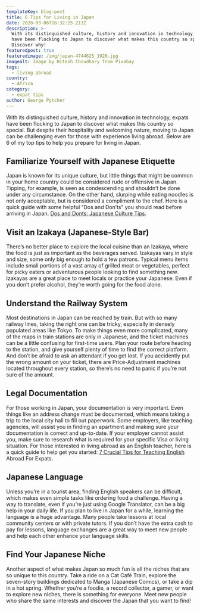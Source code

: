 ```yaml
---
templateKey: blog-post
title: 6 Tips for Living in Japan
date: 2020-03-06T16:32:25.213Z
description: >-
  With its distinguished culture, history and innovation in technology, expats
  have been flocking to Japan to discover what makes this country so special.
  Discover why!
featuredpost: true
featuredimage: /img/japan-4744625_1920.jpg
imagealt: Image by Hitesh Choudhary from Pixabay
tags:
  - living abroad
country:
  - Africa
category:
  - expat tips
author: George Pytcher
---
```

With its distinguished culture, history and innovation in technology, expats have been flocking to Japan to discover what makes this country so special. But despite their hospitality and welcoming nature, moving to Japan can be challenging even for those with experience living abroad. Below are 6 of my top tips to help you prepare for living in Japan.

## Familiarize Yourself with Japanese Etiquette

Japan is known for its unique culture, but little things that might be common in your home country could be considered rude or offensive in Japan. Tipping, for example, is seen as condescending and shouldn’t be done under any circumstance. On the other hand, slurping while eating noodles is not only acceptable, but is considered a compliment to the chef. Here is a quick guide with some helpful “Dos and Don’ts” you should read before arriving in Japan. [Dos and Donts: Japanese Culture Tips](https://expertworldtravel.com/dos-donts-japanese-culture-tips/).

## Visit an Izakaya (Japanese-Style Bar)

There’s no better place to explore the local cuisine than an Izakaya, where the food is just as important as the beverages served. Izakayas vary in style and size, some only big enough to hold a few patrons. Typical menu items include small portions of a vast array of grilled meat or vegetables, perfect for picky eaters or adventurous people looking to find something new. Izakayas are a great place to meet locals or practice your Japanese. Even if you don’t prefer alcohol, they’re worth going for the food alone.

## Understand the Railway System

Most destinations in Japan can be reached by train. But with so many railway lines, taking the right one can be tricky, especially in densely populated areas like Tokyo. To make things even more complicated, many of the maps in train stations are only in Japanese, and the ticket machines can be a little confusing for first-time users. Plan your route before heading to the station, and give yourself plenty of time to find the correct platform. And don’t be afraid to ask an attendant if you get lost. If you accidently put the wrong amount on your ticket, there are Price-Adjustment machines located throughout every station, so there’s no need to panic if you’re not sure of the amount. 

## Legal Documentation

For those working in Japan, your documentation is very important. Even things like an address change must be documented, which means taking a trip to the local city hall to fill out paperwork. Some employers, like teaching agencies, will assist you in finding an apartment and making sure your documentation is correct and up-to-date. If your employer cannot assist you, make sure to research what is required for your specific Visa or living situation. For those interested in living abroad as an English teacher, here is a quick guide to help get you started: [7 Crucial Tips for Teaching English](https://www.thexpatmagazine.com/blog/2020-01-19-7-crucial-tips-for-teaching-english-abroad-for-expats/) Abroad For Expats.

## Japanese Language

Unless you’re in a tourist area, finding English speakers can be difficult, which makes even simple tasks like ordering food a challenge. Having a way to translate, even if you’re just using Google Translator, can be a big help in your daily life. If you plan to live in Japan for a while, learning the language is a huge advantage. Many people take lessons at local community centers or with private tutors. If you don’t have the extra cash to pay for lessons, language exchanges are a great way to meet new people and help each other enhance your language skills.

## Find Your Japanese Niche

Another aspect of what makes Japan so much fun is all the niches that are so unique to this country. Take a ride on a Cat Café Train, explore the seven-story buildings dedicated to Manga (Japanese Comics), or take a dip in a hot spring. Whether you’re a foodie, a record collector, a gamer, or want to explore new niches, there is something for everyone. Meet new people who share the same interests and discover the Japan that you want to find!
